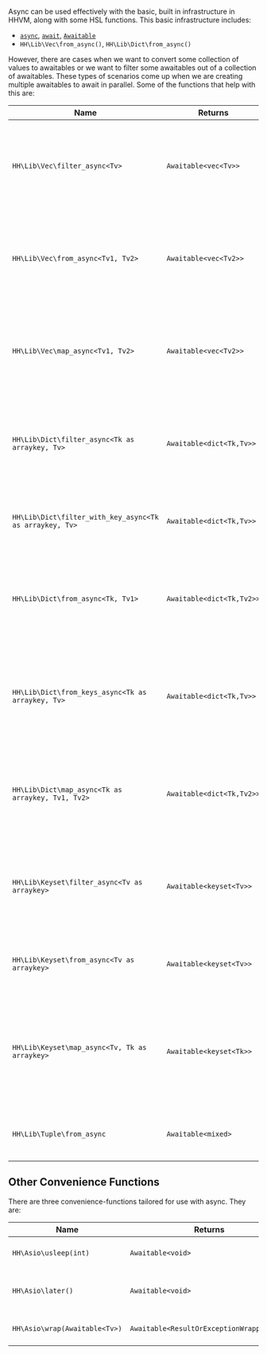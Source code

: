 Async can be used effectively with the basic, built in infrastructure in HHVM, along with some HSL functions. This basic infrastructure includes:
* [`async`](../asynchronous-operations/introduction.md), [`await`](../asynchronous-operations/awaitables), [`Awaitable`](../asynchronous-operations/awaitables)
* `HH\Lib\Vec\from_async()`, `HH\Lib\Dict\from_async()`

However, there are cases when we want to convert some collection of values to awaitables or we want to filter some awaitables out 
of a collection of awaitables. These types of scenarios come up when we are creating multiple awaitables to await in parallel. Some 
of the functions that help with this are:

Name | Returns | Description
-----|---------|------------
`HH\Lib\Vec\filter_async<Tv>` | `Awaitable<vec<Tv>>` | Returns a new vec containing only the values for which the given async predicate returns `true`.
`HH\Lib\Vec\from_async<Tv1, Tv2>` | `Awaitable<vec<Tv2>>` | Returns a new vec where each value is the result of calling the given async function on the original value.
`HH\Lib\Vec\map_async<Tv1, Tv2>` | `Awaitable<vec<Tv2>>` | Returns a new vec where each value is the result of calling the given async function on the original value.
`HH\Lib\Dict\filter_async<Tk as arraykey, Tv>` | `Awaitable<dict<Tk,Tv>>` | Returns a new dict containing only the values for which the given async predicate returns `true`.
`HH\Lib\Dict\filter_with_key_async<Tk as arraykey, Tv>` | `Awaitable<dict<Tk,Tv>>` | Like `filter_async`, but lets you utilize the keys of your dict too.
`HH\Lib\Dict\from_async<Tk, Tv1>` | `Awaitable<dict<Tk,Tv2>>` | Returns a new dict where each value is the result of calling the given async function on the original value.
`HH\Lib\Dict\from_keys_async<Tk as arraykey, Tv>` | `Awaitable<dict<Tk,Tv>>` | Returns a new dict where each value is the result of calling the given async function on the corresponding key.
`HH\Lib\Dict\map_async<Tk as arraykey, Tv1, Tv2>` | `Awaitable<dict<Tk,Tv2>>` | Returns a new dict where each value is the result of calling the given async function on the original value.
`HH\Lib\Keyset\filter_async<Tv as arraykey>` | `Awaitable<keyset<Tv>>` | Returns a new keyset containing only the values for which the given async predicate returns `true`.
`HH\Lib\Keyset\from_async<Tv as arraykey>` | `Awaitable<keyset<Tv>>` | Returns a new keyset containing the awaited result of the given Awaitables.
`HH\Lib\Keyset\map_async<Tv, Tk as arraykey>` | `Awaitable<keyset<Tk>>` | Returns a new keyset where the value is the result of calling the given async function on the original values in the given traversable.
`HH\Lib\Tuple\from_async` | `Awaitable<mixed>` | Create an awaitable tuple from variadic awaitables.

## Other Convenience Functions

There are three convenience-functions tailored for use with async. They are:

Name | Returns | Description
-----|---------|------------
`HH\Asio\usleep(int)` | `Awaitable<void>` | Wait a given length of time before an async function does more work.
`HH\Asio\later()` | `Awaitable<void>` | Reschedule the work of an async function until some undetermined point in the future.
`HH\Asio\wrap(Awaitable<Tv>)` | `Awaitable<ResultOrExceptionWrapper<Tv>>` | Wrap an `Awaitable` into an `Awaitable` of `ResultOrExceptionWrapper`.
